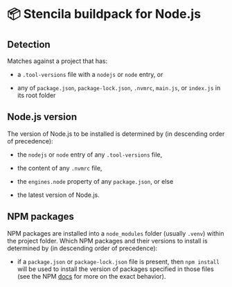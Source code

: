 # 📦 Stencila buildpack for Node.js

## Detection

Matches against a project that has:

  - a `.tool-versions` file with a `nodejs` or `node` entry, or

  - any of `package.json`, `package-lock.json`, `.nvmrc`, `main.js`, or `index.js` in its root folder

## Node.js version

The version of Node.js to be installed is determined by (in descending order of precedence):

  - the `nodejs` or `node` entry of any `.tool-versions` file,

  - the content of any `.nvmrc` file,

  - the `engines.node` property of any `package.json`, or else

  - the latest version of Node.js.

## NPM packages

NPM packages are installed into a `node_modules` folder (usually `.venv`) within the project folder. Which NPM packages and their versions to install is determined by (in descending order of precedence):

  - if a `package.json` or `package-lock.json` file is present, then `npm install` will be used to install the version of packages specified in those files (see the NPM [docs](https://docs.npmjs.com/cli/v8/commands/npm-install) for more on the exact behavior).
